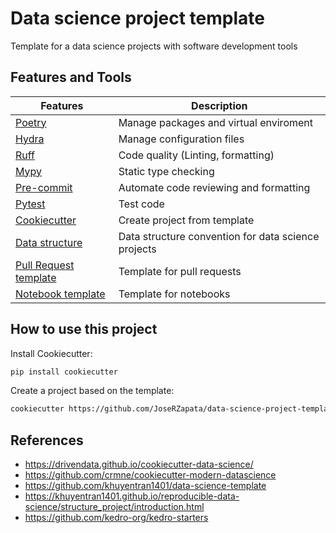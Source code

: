 # Data science project template

Template for a data science projects with software development tools

## Features and Tools

Features              | Description
 ---                  | ---
[Poetry]              | Manage packages and virtual enviroment
[Hydra]               | Manage configuration files
[Ruff]                | Code quality (Linting, formatting)
[Mypy]                | Static type checking
[Pre-commit]          | Automate code reviewing and formatting
[Pytest]              | Test code
[Cookiecutter]        | Create project from template
[Data structure]      | Data structure convention for data science projects
[Pull Request template] | Template for pull requests
[Notebook template]     | Template for notebooks


## How to use this project

Install Cookiecutter:
```bash
pip install cookiecutter
```

Create a project based on the template:
```bash
cookiecutter https://github.com/JoseRZapata/data-science-project-template
```

## References

- https://drivendata.github.io/cookiecutter-data-science/
- https://github.com/crmne/cookiecutter-modern-datascience
- https://github.com/khuyentran1401/data-science-template
- https://khuyentran1401.github.io/reproducible-data-science/structure_project/introduction.html
- https://github.com/kedro-org/kedro-starters

[autodoc]: https://www.sphinx-doc.org/en/master/usage/extensions/autodoc.html
[bandit]: https://github.com/PyCQA/bandit
[click]: https://click.palletsprojects.com/
[codecov]: https://codecov.io/
[Cookiecutter]:https://cookiecutter.readthedocs.io/stable/
[coverage.py]: https://coverage.readthedocs.io/
[Data structure]: {{cookiecutter.repo_name}}/data/README.md
[deepcheck]:https://deepcheck.io/
[dependabot]: https://github.com/dependabot/dependabot-core
[depy]:https://fpgmaas.github.io/deptry/
[DVC]:https://dvc.org/
[flake8]: https://flake8.pycqa.org/en/latest/
[furo]: https://pradyunsg.me/furo/
[github actions]: https://github.com/features/actions
[github labeler]: https://github.com/marketplace/actions/github-labeler
[hydra]: https://hydra.cc/
[Jupyter]:https://jupyter.org/
[just]:https://just.systems/man/en/
[Makefile]: https://www.gnu.org/software/make/manual/make.html
[MlFlow]:https://www.mlflow.org/
[Mypy]: http://mypy-lang.org/
[myst]: https://myst-parser.readthedocs.io/
[napoleon]: https://www.sphinx-doc.org/en/master/usage/extensions/napoleon.html
[nox]: https://nox.thea.codes/
[Notebook template]: {{cookiecutter.repo_name}}/notebooks/notebook_template.ipynb
[NumPy]:https://numpy.org/
[OmegaConf]: https://omegaconf.readthedocs.io/en/latest/
[Pandas]:https://pandas.pydata.org/
[pandera]:(https://pandera.readthedocs.io/en/stable/)
[pipenv]: https://pipenv.pypa.io/en/latest/
[Poetry]: https://python-poetry.org/
[pre-commit]: https://pre-commit.com/
[prettier]: https://prettier.io/
[Pull Request template]: {{cookiecutter.repo_name}}/pull_request_template.md
[pypi]: https://pypi.org/
[Pytest]: https://docs.pytest.org/en/latest/
[pyupgrade]: https://github.com/asottile/pyupgrade
[Ruff]: https://docs.astral.sh/ruff/
[safety]: https://github.com/pyupio/safety
[scikit-learn]:https://scikit-learn.org/
[sphinx]: http://www.sphinx-doc.org/
[sphinx-click]: https://sphinx-click.readthedocs.io/
[testpypi]: https://test.pypi.org/
[tox]: https://tox.readthedocs.io/
[typeguard]: https://github.com/agronholm/typeguard
[xdoctest]: https://github.com/Erotemic/xdoctest